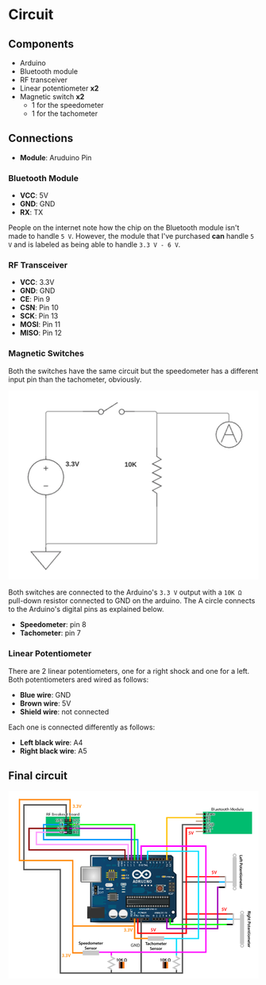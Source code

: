 # Circuit

## Components

  * Arduino
  * Bluetooth module
  * RF transceiver
  * Linear potentiometer **x2**
  * Magnetic switch **x2**
    * 1 for the speedometer
    * 1 for the tachometer

## Connections

  * **Module**: Aruduino Pin

### Bluetooth Module

  * **VCC**: 5V
  * **GND**: GND
  * **RX**: TX
  
People on the internet note how the chip on the Bluetooth module isn't made to handle ``5 V``. However, the module that I've purchased **can** handle ``5 V`` and is labeled as being able to handle ``3.3 V - 6 V``. 

### RF Transceiver

  * **VCC**: 3.3V
  * **GND**: GND
  * **CE**: Pin 9
  * **CSN**: Pin 10
  * **SCK**: Pin 13
  * **MOSI**: Pin 11
  * **MISO**: Pin 12

### Magnetic Switches

Both the switches have the same circuit but the speedometer has a different input pin than the tachometer, obviously.

![](../speedometer/speedo_circuit1.png)

Both switches are connected to the Arduino's ``3.3 V`` output with a ``10K Ω`` pull-down resistor connected to GND on the arduino. The A circle connects to the Arduino's digital pins as explained below.

  * **Speedometer**: pin 8
  * **Tachometer**: pin 7

### Linear Potentiometer

There are 2 linear potentiometers, one for a right shock and one for a left. Both potentiometers ared wired as follows:

  * **Blue wire**: GND
  * **Brown wire**: 5V
  * **Shield wire**: not connected

Each one is connected differently as follows:

  * **Left black wire**: A4
  * **Right black wire**: A5

## Final circuit

![](circuit_diagram.png)

